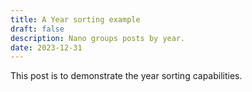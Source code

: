 ```yaml
---
title: A Year sorting example
draft: false
description: Nano groups posts by year.
date: 2023-12-31
---
```

This post is to demonstrate the year sorting capabilities.
